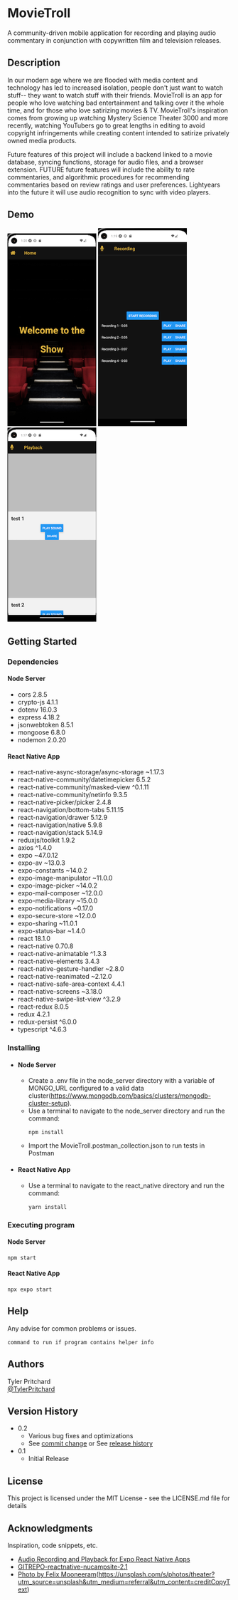 # MovieTroll

A community-driven mobile application for recording and playing audio commentary in conjunction with copywritten film and television releases.

## Description

In our modern age where we are flooded with media content and technology has led to increased isolation, people don't just want to watch stuff-- they want to watch stuff with their friends.  MovieTroll is an app for people who love watching bad entertainment and talking over it the whole time, and for those who love satirizing movies & TV.  MovieTroll's inspiration comes from growing up watching Mystery Science Theater 3000 and more recently, watching YouTubers go to great lengths in editing to avoid copyright infringements while creating content intended to satirize privately owned media products.

Future features of this project will include a backend linked to a movie database, syncing functions, storage for audio files, and a browser extension.  FUTURE future features will include the ability to rate commentaries, and algorithmic procedures for recommending commentaries based on review ratings and user preferences.  Lightyears into the future it will use audio recognition to sync with video players.

## Demo

![Welcome Screen](./screenShots/welcomeScreen.png)
![Recording Screen](./screenShots/recordingScreen.png)
![Playback Screen](./screenShots/playbackScreen.png)



## Getting Started


### Dependencies

#### Node Server
* cors 2.8.5
* crypto-js 4.1.1
* dotenv 16.0.3
* express 4.18.2
* jsonwebtoken 8.5.1
* mongoose 6.8.0
* nodemon 2.0.20
  
#### React Native App
* react-native-async-storage/async-storage ~1.17.3
* react-native-community/datetimepicker 6.5.2
* react-native-community/masked-view ^0.1.11
* react-native-community/netinfo 9.3.5
* react-native-picker/picker 2.4.8
* react-navigation/bottom-tabs 5.11.15
* react-navigation/drawer 5.12.9
* react-navigation/native 5.9.8
* react-navigation/stack 5.14.9
* reduxjs/toolkit 1.9.2
* axios ^1.4.0
* expo ~47.0.12
* expo-av ~13.0.3
* expo-constants ~14.0.2
* expo-image-manipulator ~11.0.0
* expo-image-picker ~14.0.2
* expo-mail-composer ~12.0.0
* expo-media-library ~15.0.0
* expo-notifications ~0.17.0
* expo-secure-store ~12.0.0
* expo-sharing ~11.0.1
* expo-status-bar ~1.4.0
* react 18.1.0
* react-native 0.70.8
* react-native-animatable ^1.3.3
* react-native-elements 3.4.3
* react-native-gesture-handler ~2.8.0
* react-native-reanimated ~2.12.0
* react-native-safe-area-context 4.4.1
* react-native-screens ~3.18.0
* react-native-swipe-list-view ^3.2.9
* react-redux 8.0.5
* redux 4.2.1
* redux-persist ^6.0.0
* typescript ^4.6.3

### Installing

* #### Node Server
  * Create a .env file in the node_server directory with a variable of MONGO_URL configured to a valid data cluster(https://www.mongodb.com/basics/clusters/mongodb-cluster-setup).
  * Use a terminal to navigate to the node_server directory and run the command:
    ``` 
    npm install
    ```
  * Import the MovieTroll.postman_collection.json to run tests in Postman

* #### React Native App 
  * Use a terminal to navigate to the react_native directory and run the command:
    ```
    yarn install
    ```

### Executing program
#### Node Server
    npm start

#### React Native App
    npx expo start

## Help

Any advise for common problems or issues.
```
command to run if program contains helper info
```

## Authors

Tyler Pritchard  
[@TylerPritchard](https://github.com/tyler-pritchard)

## Version History

* 0.2
    * Various bug fixes and optimizations
    * See [commit change]() or See [release history]()
* 0.1
    * Initial Release

## License

This project is licensed under the MIT License - see the LICENSE.md file for details

## Acknowledgments

Inspiration, code snippets, etc.
* [Audio Recording and Playback for Expo React Native Apps](https://www.youtube.com/watch?v=pd_Ez9Kbi2c)
* [GITREPO-reactnative-nucampsite-2.1](https://www.nucamp.co)
* [Photo by Felix Mooneeram](https://unsplash.com/@felixmooneeram?utm_source=unsplash&utm_medium=referral&utm_content=creditCopyText)(https://unsplash.com/s/photos/theater?utm_source=unsplash&utm_medium=referral&utm_content=creditCopyText)
